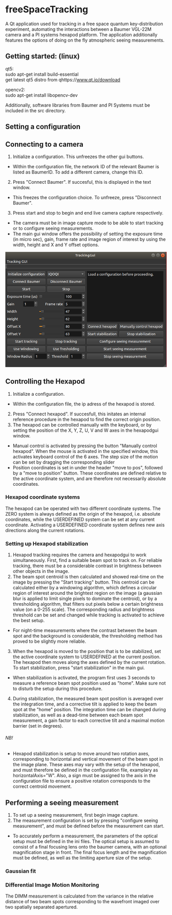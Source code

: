 # freeSpaceTracking <br>
A Qt application used for tracking in a free space quantum key-distribution experiment, automating the interactions between a Baumer VGL-22M camera and a PI systems hexapod platform. The application additionally features the options of doing on the fly atmospheric seeing measurements.

## Getting started: (linux) <br>

qt5:<br>
sudo apt-get install build-essential <br>
get latest qt5 distro from qhttps://www.qt.io/download <br>

opencv2: <br>
sudo apt-get install libopencv-dev <br>
 
Additionally, software libraries from Baumer and PI Systems must be included in the src directory. 
## Setting a  configuration


## Connecting to a camera
1. Initialize a configuration. This unfreezes the other gui buttons.  
* Within the configuration file, the network ID of the relevant Baumer is listed as BaumerID. To add a different camera, change this ID. 
2. Press "Connect Baumer". If succesful, this is displayed in the text window. 
* This freezes the configuration choice. To unfreeze, press "Disconnect Baumer".
3. Press start and stop to begin and end live camera capture respectively. 
* The camera must be in image capture mode to be able to start tracking or to configure seeing measurements. 
* The main gui window offers the possibility of setting the exposure time (in micro sec), gain, frame rate and image region of interest by using the width, height and X and Y offset options. 

![Main window](/docs/trackingGui.png)

## Controlling the Hexapod
1. Initialize a configuration. 
* Within the configuration file, the ip adress of the hexapod is stored. 
2. Press "Connect hexapod". If succesfull, this initates an internal reference procedure in the hexapod to find the correct origin position. 
3. The hexapod can be controlled manually with the keyboard, or by setting the position of the X, Y, Z, U, V and W axes in the hexapodgui window. 
* Manual control is activated by pressing the button "Manually control hexapod". When the mouse is activated in the specified window, this activates keyboard control of the 6 axes. The step size of the motion can be set by dragging the corresponding slider
* Position coordinates is set in under the header "move to pos", followed by a "move to position" button. These coordinates are defined relative to the active coordinate system, and are therefore not necessarily absolute coordinates. 

### Hexapod coordinate systems 
The hexapod can be operated with two different coordinate systems. The ZERO system is always defined as the origin of the hexapod, i.e. absolute coordinates, while the USERDEFINED system can be set at any current coordinate. Activating a USERDEFINED coordinate system defines new axis directions along the current rotations. 

### Setting up Hexapod stabilization <br> 
1. Hexapod tracking requires the camera and hexapodgui to work simultaneously. First, find a suitable beam spot to track on. For reliable tracking, there must be a considerable contrast in brightness between other objects in the image. 
2. The beam spot centroid is then calculated and showed real-time on the image by pressing the "Start tracking" button. This centroid can be calculated either by a windowing algorithm, which defines a circular region of interest around the brightest region on the image (a gaussian blur is applied to limit single pixels to dominate the centroid), or by a thresholding algorithm, that filters out pixels below a certain brightness value (on a 0-255 scale). The corresponding radius and brightness threshold can be set and changed while tracking is activated to achieve the best setup. 
* For night-time measurements where the contrast between the beam spot and the background is considerable, the thresholding method has proved to be slightly more reliable. 
3. When the hexapod is moved to the position that is to be stabilized, set the active coordinate system to USERDEFINED at the current position. The hexapod then moves along the axes defined by the current rotation. To start stabilization, press "start stabilization" in the main gui. 
* When stabilization is activated, the program first uses 3 seconds to measure a reference beam spot position used as "home". Make sure not to disturb the setup during this procedure.
4. During stabilization, the measured beam spot position is averaged over the integration time, and a corrective tilt is applied to keep the beam spot at the "home" position. The integration time can be changed during stabilization, as well as a dead-time between each beam spot measurement, a gain factor to each corrective tilt and a maximal motion barrier (set in degrees). 

###### NB! 
* Hexapod stabilization is setup to move around two rotation axes, corresponding to horizontal and vertical movement of the beam spot in the image plane. These axes may vary with the setup of the hexapod, and must therefore be defined in the configuration file, examplary as horizontalAxis="W". Also, a sign must be assigned to the axis in the configuration file to ensure a positive rotation corresponds to the correct centroid movement. 

## Performing a seeing measurement <br> 
1. To set up a seeing measurement, first begin image capture.
2. The measurement configuration is set by pressing "configure seeing measurement", and must be defined before the measurement can start.
* To accurately perform a measurement, the parameters of the optical setup must be defined in the ini files. The optical setup is assumed to consist of a final focusing lens onto the baumer camera, with an optional magnification stage in front. The final focus length and the magnification must be defined, as well as the limiting aperture size of the setup. 

### Gaussian fit <br>


### Differential Image Motion Monitoring <br>
The DIMM measurement is calculated from the variance in the relative distance of two beam spots corresponding to the wavefront imaged over two spatially separated apertured.  

